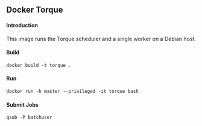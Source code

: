 ## Docker Torque

#### Introduction

This image runs the Torque scheduler and a single worker on a Debian host.

#### Build

`docker build -t torque .`

#### Run

`docker run -h master --privileged -it torque bash`

#### Submit Jobs

`qsub -P batchuser`
